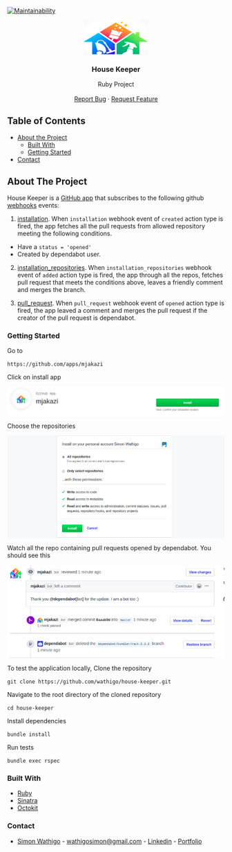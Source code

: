 [![Maintainability](https://api.codeclimate.com/v1/badges/e05ca85acd427e4100d7/maintainability)](https://codeclimate.com/github/wathigo/house-keeper/maintainability)
<p align="center">
  <a href="#">
    <img width=150 height=80 align="center" src="images/logo.png" alt="Logo">
  </a>

  <h3 align="center">House Keeper</h3>

  <p align="center">
    Ruby Project
    <br />
    <br />
    <a href="https://github.com/wathigo/house-keeper/issues">Report Bug</a>
    ·
    <a href="https://github.com/wathigo/house-keeper/issues">Request Feature</a>
  </p>
</p>


<!-- TABLE OF CONTENTS -->
## Table of Contents

* [About the Project](#about-the-project)
  * [Built With](#built-with)
  * [Getting Started](#getting-started)
* [Contact](#Contact)




<!-- ABOUT THE PROJECT -->
## About The Project
House Keeper is a [GitHub app](https://developer.github.com/v3/apps/) that subscribes to the following github [webhooks](https://developer.github.com/webhooks/) events:
1. [installation](https://developer.github.com/v3/activity/events/types/#installationevent). When `installation` webhook event of `created` action type is fired, the app fetches all the pull requests from allowed repository meeting the following conditions.
* Have a `status = 'opened'`
* Created by dependabot user.

2. [installation_repositories](https://developer.github.com/v3/activity/events/types/#installation_repositoriesevent). When `installation_repositories` webhook event of `added` action type is fired, the app through all the repos, fetches pull request that meets the conditions above, leaves a friendly comment and merges the branch.

3. [pull_request](https://developer.github.com/v3/activity/events/types/#pullrequestevent). When `pull_request` webhook event of `opened` action type is fired, the app leaved a comment and merges the pull request if the creator of the pull request is dependabot.

### Getting Started

Go to

```
https://github.com/apps/mjakazi
```
Click on install app

<img align="center" src="images/install.png" alt="Logo">

Choose the repositories

<img align="center" src="images/repos.png" alt="Logo">

Watch all the repo containing pull requests opened by dependabot. You should see this

<img align="center" src="images/res.png" alt="Logo">

To test the application locally,
Clone the repository
``` 
git clone https://github.com/wathigo/house-keeper.git
```
Navigate to the root directory of the cloned repository
```
cd house-keeper
```
Install dependencies
```
bundle install
```
Run tests
```
bundle exec rspec
```

### Built With
* [Ruby](https://www.ruby-lang.org/en/)
* [Sinatra](http://sinatrarb.com/)
* [Octokit](https://github.com/octokit/octokit.rb)

### Contact
* [Simon Wathigo](https://github.com/wathigo) - wathigosimon@gmail.com - [Linkedin](https://www.linkedin.com/in/simon-wathigo-445370183/) - [Portfolio](https://simon-wathigo.netlify.com/)
